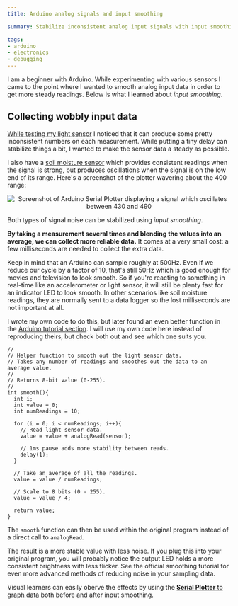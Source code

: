 ```yaml
---
title: Arduino analog signals and input smoothing

summary: Stabilize inconsistent analog input signals with input smoothing. Some basic math operations help us collect more reliable data.

tags:
- arduino
- electronics
- debugging
---
```


I am a beginner with Arduino. While experimenting with various sensors I came to the point where I wanted to smooth analog input data in order to get more steady readings. Below is what I learned about _input smoothing_.

## Collecting wobbly input data

[While testing my light sensor](/blog/lilypad-arduino-light-sensor-pulse-width-modulation/) I noticed that it can produce some pretty inconsistent numbers on each measurement. While putting a tiny delay can stabilize things a bit, I wanted to make the sensor data a steady as possible.

I also have a [soil moisture sensor](/blog/arduino-soil-moisture-sensor/) which provides consistent readings when the signal is strong, but produces oscillations when the signal is on the low end of its range. Here's a screenshot of the plotter wavering about the 400 range:

<center><img src="{{ site.img-host }}/img/arduino-soil-moisture-sensor-oscillation.png" alt="Screenshot of Arduino Serial Plotter displaying a signal which oscillates between 430 and 490"></center>

Both types of signal noise can be stabilized using _input smoothing_.

**By taking a measurement several times and blending the values into an average, we can collect more reliable data.** It comes at a very small cost: a few milliseconds are needed to collect the extra data.

Keep in mind that an Arduino can sample roughly at 500Hz. Even if we reduce our cycle by a factor of 10, that's still 50Hz which is good enough for movies and television to look smooth. So if you're reacting to something in real-time like an accelerometer or light sensor, it will still be plenty fast for an indicator LED to look smooth. In other scenarios like soil moisture readings, they are normally sent to a data logger so the lost milliseconds are not important at all.

I wrote my own code to do this, but later found an even better function in the [Arduino tutorial section](https://www.arduino.cc/en/Tutorial/Smoothing). I will use my own code here instead of reproducing theirs, but check both out and see which one suits you.

```clike
//
// Helper function to smooth out the light sensor data.
// Takes any number of readings and smoothes out the data to an average value.
//
// Returns 8-bit value (0-255).
//
int smooth(){
  int i;
  int value = 0;
  int numReadings = 10;

  for (i = 0; i < numReadings; i++){
    // Read light sensor data.
    value = value + analogRead(sensor);

    // 1ms pause adds more stability between reads.
    delay(1);
  }

  // Take an average of all the readings.
  value = value / numReadings;

  // Scale to 8 bits (0 - 255).
  value = value / 4;

  return value;
}
```

The `smooth` function can then be used within the original program instead of a direct call to `analogRead`.

The result is a more stable value with less noise. If you plug this into your original program, you will probably notice the output LED holds a more consistent brightness with less flicker. See the official smoothing tutorial for even more advanced methods of reducing noise in your sampling data.

Visual learners can easily oberve the effects by using the [**Serial Plotter** to graph data](/blog/arduino-serial-plotter-debugging/) both before and after input smoothing. 
